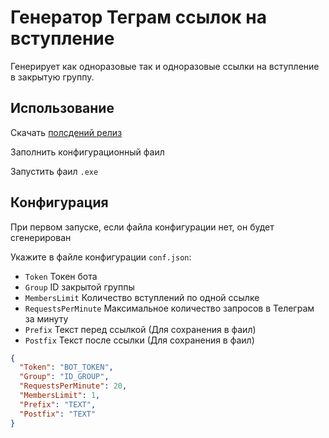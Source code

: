 # Генератор Теграм ссылок на вступление

Генерирует как одноразовые так и одноразовые ссылки 
на вступление в закрытую группу.

## Использование
Скачать [полсдений релиз](https://github.com/olexin-pro/telegram-invite-link-generator/releases)

Заполнить конфигурационный фаил

Запустить фаил `.exe`

## Конфигурация

При первом запуске, если файла конфигурации нет, он будет сгенерирован

Укажите в файле конфигурации `conf.json`:
- `Token` Токен бота
- `Group` ID закрытой группы
- `MembersLimit` Количество вступлений по одной ссылке
- `RequestsPerMinute` Максимальное количество запросов в Телеграм за минуту 
- `Prefix` Текст перед ссылкой (Для сохранения в фаил)
- `Postfix` Текст после ссылки (Для сохранения в фаил) 

```json
{
  "Token": "BOT_TOKEN",
  "Group": "ID_GROUP",
  "RequestsPerMinute": 20,
  "MembersLimit": 1,
  "Prefix": "TEXT",
  "Postfix": "TEXT"
}
```